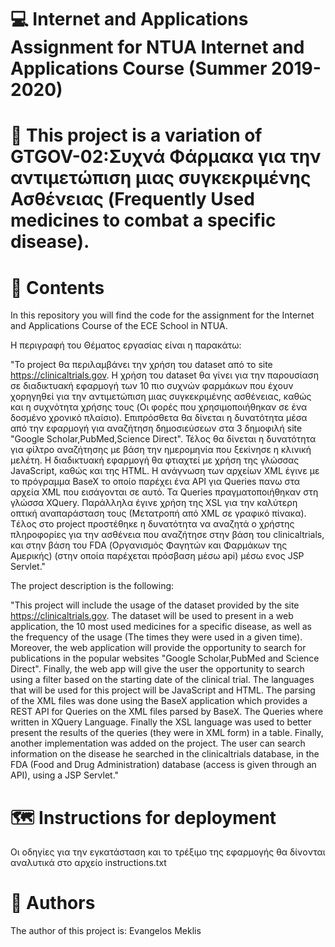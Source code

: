 # :computer: Internet and Applications Assignment for NTUA Internet and Applications Course (Summer 2019-2020)

# :syringe: This project is a variation of GTGOV-02:Συχνά Φάρμακα για την αντιμετώπιση μιας συγκεκριμένης Ασθένειας (Frequently Used medicines to combat a specific disease).

# :book: Contents

In this repository you will find the code for the assignment for the Internet and Applications Course of the ECE School in NTUA.

H περιγραφή του Θέματος εργασίας είναι η παρακάτω:

"Το project θα περιλαμβάνει την χρήση του dataset από το site https://clinicaltrials.gov. Η χρήση του dataset θα γίνει για την παρουσίαση σε διαδικτυακή εφαρμογή των 10 πιο συχνών φαρμάκων που έχουν χορηγηθεί για την αντιμετώπιση μιας συγκεκριμένης ασθένειας, καθώς και η συχνότητα χρήσης τους (Oι φορές που χρησιμοποιήθηκαν σε ένα δοσμένο χρονικό πλαίσιο). Επιπρόσθετα θα δίνεται η δυνατότητα μέσα από την εφαρμογή για αναζήτηση δημοσιεύσεων στα 3 δημοφιλή site "Google Scholar,PubMed,Science Direct". Τέλος θα δίνεται η δυνατότητα για φίλτρο αναζήτησης με βάση την ημερομηνία που ξεκίνησε η κλινική μελέτη. Η διαδικτυακή εφαρμογή θα φτιαχτεί με χρήση της γλώσσας JavaScript, καθώς και της HTML. H ανάγνωση των αρχείων XML έγινε με το πρόγραμμα BaseX το οποίο παρέχει ένα API για Queries πανω στα αρχεία XML που εισάγονται σε αυτό. Τα Queries πραγματοποιήθηκαν στη γλώσσα XQuery. Παράλληλα έγινε χρήση της XSL για την καλύτερη οπτική αναπαράσταση τους (Μετατροπή από XML σε γραφικό πίνακα). Tέλος στο project προστέθηκε η δυνατότητα να αναζητά ο χρήστης πληροφορίες για την ασθένεια που αναζήτησε στην βάση του clinicaltrials, και στην βάση του FDA (Οργανισμός Φαγητών και Φαρμάκων της Αμερικής) (στην οποία παρέχεται πρόσβαση μέσω api) μέσω ενος JSP Servlet."

The project description is the following:

"This project will include the usage of the dataset provided by the site https://clinicaltrials.gov. The dataset will be used to present in a web application, the 10 most used medicines for a specific disease, as well as the frequency of the usage (The times they were used in a given time). Moreover, the web application will provide the opportunity to search for publications in the popular websites "Google Scholar,PubMed and Science Direct". Finally, the web app will give the user the opportunity to search using a filter based on the starting date of the clinical trial. The languages that will be used for this project will be JavaScript and HTML. The parsing of the XML files was done using the BaseX application which provides a REST API for Queries on the XML files parsed by BaseX. The Queries where written in XQuery Language. Finally the XSL language was used to better present the results of the queries (they were in XML form) in a table. Finally, another implementation was added on the project. The user can search information on the disease he searched in the clinicaltrials database, in the FDA (Food and Drug Administration) database (access is given through an API), using a JSP Servlet."

# :world_map: Instructions for deployment

Οι οδηγίες για την εγκατάσταση και το τρέξιμο της εφαρμογής θα δίνoνται αναλυτικά στο αρχείο instructions.txt

# :pencil: Authors

The author of this project is: Evangelos Meklis
